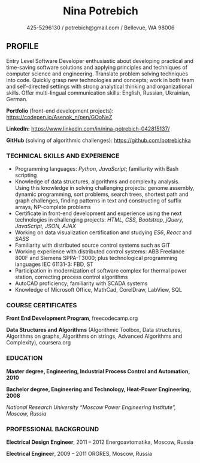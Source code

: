 <h1 style="text-align: center;">
  Nina Potrebich
</h1>

<p style="text-align: center;">
425-5296130  /  potrebich@gmail.com    /   Bellevue, WA 98006 
</p> 
  
## PROFILE

Entry Level Software Developer enthusiastic about developing practical and time-saving software solutions and applying principles and techniques of computer science and engineering. Translate problem solving techniques into code. Quickly grasp new technologies and concepts; work in both team and self-directed settings with strong analytical thinking and organizational skills. Offer multi-lingual communication skills: English, Russian, Ukrainian, German. 

**Portfolio** (front-end development projects): https://codepen.io/Asenok_n/pen/GOoNeZ

**LinkedIn:** https://www.linkedin.com/in/nina-potrebich-042815137/

**GitHub** (solving of algorithmic challenges): https://github.com/potrebichka

### TECHNICAL SKILLS AND EXPERIENCE
*	Programming languages: *Python*, *JavaScript*; familiarity with Bash scripting
*	Knowledge of data structures, algorithms and complexity analysis. Using this knowledge in solving challenging projects: genome assembly, dynamic programming, sort problems, search trees, shortest path and graph challenges, finding patterns in text and constructing of suffix arrays, NP-complete problems
*	Certificate in front-end development and experience using the next technologies in challenging projects:  *HTML, CSS, Bootstrap, jQuery, JavaScript, JSON, AJAX*
*	Working on data visualization certification and studying *ES6*, *React* and *SASS* 
*	Familiarity with distributed source control systems such as GIT
*	Working experience with distributed control systems: ABB Freelance 800F and Siemens SPPA-T3000; plus  technological programming languages IEC 61131-3: FBD, ST
*	Participation in modernization of software complex for thermal power station, correcting process control algorithms 
*	AutoCAD proficiency; familiarity with SCADA systems
*	Knowledge of Microsoft Office, MathCad, CorelDraw, LabView, SQL

### COURSE CERTIFICATES
**Front End Development Program**, freecodecamp.org

**Data Structures and Algorithms** (Algorithmic Toolbox, Data structures, Algorithms on graphs, Algorithms on strings, Advanced Algorithms and Complexity), coursera.org

### EDUCATION

**Master degree, Engineering, Industrial Process Control and Automation, 2010**

**Bachelor degree, Engineering and Technology, Heat-Power Engineering, 2008**

*National Research University “Moscow Power Engineering Institute”, Moscow, Russia*

### PROFESSIONAL BACKGROUND
**Electrical Design Engineer**, 2011 – 2012
Energoavtomatika, Moscow, Russia

**Electrical Engineer**, 2009 – 2011
ORGRES, Moscow, Russia
